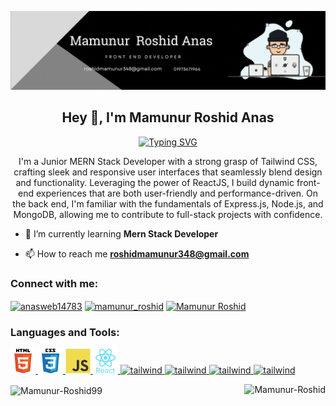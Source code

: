<p align="center">
  <a href="https://www.linkedin.com/in/mamunur-roshid99/" target="_blank">
    <img src="./Banner.gif" alt="Mamunur Roshid">
  </a>
</p>

<h2 align="center">Hey 👋, I'm Mamunur Roshid Anas</h2>
<p align="center">
  <a href="https://git.io/typing-svg">
    <img src="https://readme-typing-svg.demolab.com?font=Fira+Code&weight=500&size=30&pause=1000&color=00BFFF&center=true&vCenter=true&width=500&lines=Frontend+Developer;MERN+Stack+Developer;Next.js+Developer" alt="Typing SVG" />
  </a>
</p>

<p align="center">I'm a Junior MERN Stack Developer with a strong grasp of Tailwind CSS, crafting sleek and responsive user interfaces that seamlessly blend design and functionality. Leveraging the power of ReactJS, I build dynamic front-end experiences that are both user-friendly and performance-driven. On the back end, I'm familiar with the fundamentals of Express.js, Node.js, and MongoDB, allowing me to contribute to full-stack projects with confidence.</p>


- 🌱 I’m currently learning **Mern Stack Developer**

- 📫 How to reach me **roshidmamunur348@gmail.com**

<h3 align="left">Connect with me:</h3>
<p align="left">
<a href="https://x.com/Mamun56136?t=RVsBz-cfv1O25Ww7HoFNvA&s=09" target="blank"><img align="center" src="https://raw.githubusercontent.com/rahuldkjain/github-profile-readme-generator/master/src/images/icons/Social/twitter.svg" alt="anasweb14783" height="30" width="40" /></a>
<a href="https://www.linkedin.com/in/mamunur-roshid99/" target="blank"><img align="center" src="https://raw.githubusercontent.com/rahuldkjain/github-profile-readme-generator/master/src/images/icons/Social/linked-in-alt.svg" alt="mamunur_roshid" height="30" width="40" /></a>
<a href="https://www.facebook.com/profile.php?id=61550218941248" target="blank"><img align="center" src="https://raw.githubusercontent.com/rahuldkjain/github-profile-readme-generator/master/src/images/icons/Social/facebook.svg" alt="Mamunur Roshid" height="30" width="40" /></a>
</p>

<h3 align="left">Languages and Tools:</h3>
<p align="left"> 
  <a href="https://www.w3.org/html/" target="_blank" rel="noreferrer"> <img src="https://raw.githubusercontent.com/devicons/devicon/master/icons/html5/html5-original-wordmark.svg" alt="html5" width="40" height="40"/> </a> <a href="https://www.w3schools.com/css/" target="_blank" rel="noreferrer"> <img src="https://raw.githubusercontent.com/devicons/devicon/master/icons/css3/css3-original-wordmark.svg" alt="css3" width="40" height="40"/> </a> <a href="https://developer.mozilla.org/en-US/docs/Web/JavaScript" target="_blank" rel="noreferrer"> <img src="https://raw.githubusercontent.com/devicons/devicon/master/icons/javascript/javascript-original.svg" alt="javascript" width="40" height="40"/> </a> <a href="https://react.dev/" target="_blank" rel="noreferrer"><img src="https://raw.githubusercontent.com/devicons/devicon/master/icons/react/react-original-wordmark.svg" alt="react" width="40" height="40" style="max-width: 100%;"> </a> <a href="https://tailwindcss.com/" target="_blank" rel="noreferrer"> <img src="https://www.vectorlogo.zone/logos/tailwindcss/tailwindcss-icon.svg" alt="tailwind" width="40" height="40"/> </a> <a href="https://nodejs.org/en" target="_blank" rel="noreferrer"> <img src="https://www.nazmussakib.dev/_next/image?url=https%3A%2F%2Fres.cloudinary.com%2Fduuwqmunp%2Fimage%2Fupload%2Fv1726062862%2Fundefined-1726062859219.png&w=256&q=75" alt="tailwind" width="40" height="40"/> </a> <a href="https://expressjs.com/" target="_blank" rel="noreferrer"> <img src="https://www.nazmussakib.dev/_next/image?url=https%3A%2F%2Fres.cloudinary.com%2Fduuwqmunp%2Fimage%2Fupload%2Fv1726062849%2Fundefined-1726062846796.png&w=256&q=75" alt="tailwind" width="40" height="40"/> </a> <a href="https://www.mongodb.com/docs/manual/reference/write-concern/" target="_blank" rel="noreferrer"> <img src="https://www.nazmussakib.dev/_next/image?url=https%3A%2F%2Fres.cloudinary.com%2Fduuwqmunp%2Fimage%2Fupload%2Fv1726062831%2Fundefined-1726062829048.png&w=256&q=75" alt="tailwind" width="40" height="40"/> </a> 


<p><img align="right" src="https://github-readme-stats.vercel.app/api/top-langs?username=Mamunur-Roshid99&show_icons=true&locale=en&layout=compact" alt="Mamunur-Roshid" /></p>
<p><img align="center" src="https://github-readme-streak-stats.herokuapp.com/?user=Mamunur-Roshid99&" alt="Mamunur-Roshid99" /></p>
